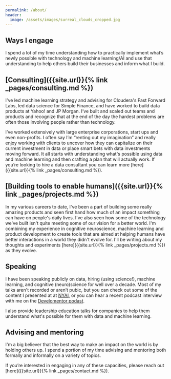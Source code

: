 ```yaml
---
permalink: /about/
header:
  image: /assets/images/surreal_clouds_cropped.jpg
---
```


## Ways I engage

I spend a lot of my time understanding how to practically implement what’s newly possible with technology and machine learning/AI and use that understanding to help others build their businesses and inform what I build. 

## [Consulting]({{site.url}}{% link _pages/consulting.md %})

I've led machine learning strategy and advising for Cloudera's Fast Forward Labs, led data science for Simple Finance, and have worked to build data products at Yahoo! and JP Morgan. I’ve built and scaled out teams and products and recognize that at the end of the day the hardest problems are often those involving people rather than technology.

I’ve worked extensively with large enterprise corporations, start ups and even non-profits. I often say I’m “renting out my imagination” and really enjoy working with clients to uncover how they can capitalize on their current investment in data or place smart bets with data investments moving forward. It all starts with understanding what's possible using data and machine learning and then crafting a plan that will actually work. If you’re looking to hire a data consultant you can learn more [here]({{site.url}}{% link _pages/consulting.md %}).  

## [Building tools to enable humans]({{site.url}}{% link _pages/projects.md %})

In my various careers to date, I've been a part of building some really amazing products and seen first hand how much of an impact something can have on people's daily lives. I've also seen how some of the technology we've built isn't quite meeting some of our vision for a better world. I'm combining my experience in cognitive neuroscience, machine learning and product development to create tools that are aimed at helping humans have better interactions in a world they didn't evolve for. I'll be writing about my thoughts and experiments [here]({{site.url}}{% link _pages/projects.md %}) as they evolve.

## Speaking

I have been speaking publicly on data, hiring (using science!), machine learning, and cognitive (neuro)science for well over a decade. Most of my talks aren't recorded or aren’t pubic, but you can check out some of the content I presented at at [NYAI](https://www.nyai.co/nyai-26-alice-albrecht/), or you can hear a recent podcast interview with me on the [Develomentor podast](https://develomentor.com/2020/02/03/alice-albrecht/). 

I also provide leadership education talks for companies to help them understand what's possible for them with data and machine learning. 

## Advising and mentoring

I'm a big believer that the best way to make an impact on the world is by holding others up. I spend a portion of my time advising and mentoring both formally and informally on a variety of topics. 

If you’re interested in engaging in any of these capacities, please reach out [here]({{site.url}}{% link _pages/contact.md %}).

